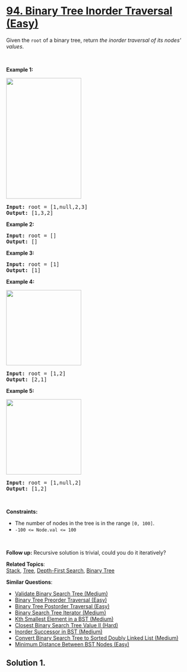 # [94. Binary Tree Inorder Traversal (Easy)](https://leetcode.com/problems/binary-tree-inorder-traversal/)

<p>Given the <code>root</code> of a binary tree, return <em>the inorder traversal of its nodes' values</em>.</p>

<p>&nbsp;</p>
<p><strong>Example 1:</strong></p>
<img alt="" src="https://assets.leetcode.com/uploads/2020/09/15/inorder_1.jpg" style="width: 202px; height: 324px;">
<pre><strong>Input:</strong> root = [1,null,2,3]
<strong>Output:</strong> [1,3,2]
</pre>

<p><strong>Example 2:</strong></p>

<pre><strong>Input:</strong> root = []
<strong>Output:</strong> []
</pre>

<p><strong>Example 3:</strong></p>

<pre><strong>Input:</strong> root = [1]
<strong>Output:</strong> [1]
</pre>

<p><strong>Example 4:</strong></p>
<img alt="" src="https://assets.leetcode.com/uploads/2020/09/15/inorder_5.jpg" style="width: 202px; height: 202px;">
<pre><strong>Input:</strong> root = [1,2]
<strong>Output:</strong> [2,1]
</pre>

<p><strong>Example 5:</strong></p>
<img alt="" src="https://assets.leetcode.com/uploads/2020/09/15/inorder_4.jpg" style="width: 202px; height: 202px;">
<pre><strong>Input:</strong> root = [1,null,2]
<strong>Output:</strong> [1,2]
</pre>

<p>&nbsp;</p>
<p><strong>Constraints:</strong></p>

<ul>
	<li>The number of nodes in the tree is in the range <code>[0, 100]</code>.</li>
	<li><code>-100 &lt;= Node.val &lt;= 100</code></li>
</ul>

<p>&nbsp;</p>
<strong>Follow up:</strong> Recursive solution is trivial, could you do it iteratively?

**Related Topics**:  
[Stack](https://leetcode.com/tag/stack/), [Tree](https://leetcode.com/tag/tree/), [Depth-First Search](https://leetcode.com/tag/depth-first-search/), [Binary Tree](https://leetcode.com/tag/binary-tree/)

**Similar Questions**:

- [Validate Binary Search Tree (Medium)](https://leetcode.com/problems/validate-binary-search-tree/)
- [Binary Tree Preorder Traversal (Easy)](https://leetcode.com/problems/binary-tree-preorder-traversal/)
- [Binary Tree Postorder Traversal (Easy)](https://leetcode.com/problems/binary-tree-postorder-traversal/)
- [Binary Search Tree Iterator (Medium)](https://leetcode.com/problems/binary-search-tree-iterator/)
- [Kth Smallest Element in a BST (Medium)](https://leetcode.com/problems/kth-smallest-element-in-a-bst/)
- [Closest Binary Search Tree Value II (Hard)](https://leetcode.com/problems/closest-binary-search-tree-value-ii/)
- [Inorder Successor in BST (Medium)](https://leetcode.com/problems/inorder-successor-in-bst/)
- [Convert Binary Search Tree to Sorted Doubly Linked List (Medium)](https://leetcode.com/problems/convert-binary-search-tree-to-sorted-doubly-linked-list/)
- [Minimum Distance Between BST Nodes (Easy)](https://leetcode.com/problems/minimum-distance-between-bst-nodes/)

## Solution 1.

```cpp

```

